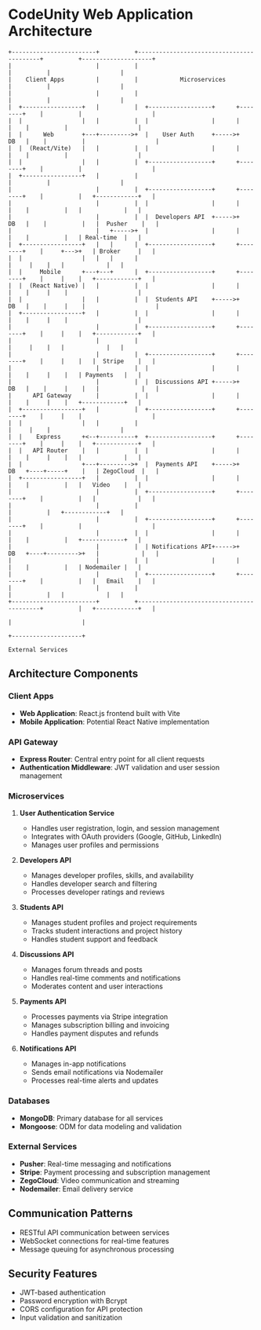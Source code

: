 # CodeUnity Web Application Architecture

```
+------------------------+          +------------------------------------------+          +--------------------+
|                        |          |                                          |          |                    |
|    Client Apps         |          |            Microservices                 |          |                    |
|                        |          |                                          |          |                    |
|  +-----------------+   |          |  +------------------+      +--------+    |          |                    |
|  |                 |   |          |  |                  |      |        |    |          |                    |
|  |      Web        +---+--------->+  |    User Auth     +----->+   DB   |    |          |                    |
|  |  (React/Vite)   |   |          |  |                  |      |        |    |          |                    |
|  |                 |   |          |  +------------------+      +--------+    |          |                    |
|  +-----------------+   |          |                                          |          |                    |
|                        |          |  +------------------+      +--------+    |          |   +------------+   |
|                        |          |  |                  |      |        |    |          |   |            |   |
|                        |          |  |  Developers API  +----->+   DB   |    |          |   |  Pusher    |   |
|                        |   +----->+  |                  |      |        |    |          |   | Real-time  |   |
|  +-----------------+   |   |      |  +------------------+      +--------+    |     +--->+   | Broker     |   |
|  |                 |   |   |      |                                          |     |    |   |            |   |
|  |     Mobile      +---+---+      |  +------------------+      +--------+    |     |    |   +------------+   |
|  |  (React Native) |   |          |  |                  |      |        |    |     |    |                    |
|  |                 |   |          |  |  Students API    +----->+   DB   |    |     |    |                    |
|  +-----------------+   |          |  |                  |      |        |    |     |    |                    |
|                        |          |  +------------------+      +--------+    |     |    |   +------------+   |
|                        |          |                                          |     |    |   |            |   |
|                        |          |  +------------------+      +--------+    |     |    |   |  Stripe    |   |
|                        |          |  |                  |      |        |    |     |    |   | Payments   |   |
|                        |          |  |  Discussions API +----->+   DB   |    |     |    |   |            |   |
|      API Gateway       |          |  |                  |      |        |    |     |    |   +------------+   |
|  +-----------------+   |          |  +------------------+      +--------+    |     |    |                    |
|  |                 |   |          |                                          |     |    |                    |
|  |    Express      +<--+----------+  +------------------+      +--------+    |     |    |   +------------+   |
|  |   API Router    |   |          |  |                  |      |        |    |     |    |   |            |   |
|  |                 +---+--------->+  |  Payments API    +----->+   DB   +----+-----+    |   | ZegoCloud  |   |
|  +-----------------+   |          |  |                  |      |        |    |          |   |   Video    |   |
|                        |          |  +------------------+      +--------+    |          |   |            |   |
|                        |          |                                          |          |   +------------+   |
|                        |          |  +------------------+      +--------+    |          |                    |
|                        |          |  |                  |      |        |    |          |   +------------+   |
|                        |          |  | Notifications API+----->+   DB   +----+--------->+   |            |   |
|                        |          |  |                  |      |        |    |          |   | Nodemailer |   |
|                        |          |  +------------------+      +--------+    |          |   |   Email    |   |
|                        |          |                                          |          |   |            |   |
+------------------------+          +------------------------------------------+          |   +------------+   |
                                                                                          |                    |
                                                                                          +--------------------+
                                                                                             External Services
```

## Architecture Components

### Client Apps
- **Web Application**: React.js frontend built with Vite
- **Mobile Application**: Potential React Native implementation

### API Gateway
- **Express Router**: Central entry point for all client requests
- **Authentication Middleware**: JWT validation and user session management

### Microservices
1. **User Authentication Service**
   - Handles user registration, login, and session management
   - Integrates with OAuth providers (Google, GitHub, LinkedIn)
   - Manages user profiles and permissions

2. **Developers API**
   - Manages developer profiles, skills, and availability
   - Handles developer search and filtering
   - Processes developer ratings and reviews

3. **Students API**
   - Manages student profiles and project requirements
   - Tracks student interactions and project history
   - Handles student support and feedback

4. **Discussions API**
   - Manages forum threads and posts
   - Handles real-time comments and notifications
   - Moderates content and user interactions

5. **Payments API**
   - Processes payments via Stripe integration
   - Manages subscription billing and invoicing
   - Handles payment disputes and refunds

6. **Notifications API**
   - Manages in-app notifications
   - Sends email notifications via Nodemailer
   - Processes real-time alerts and updates

### Databases
- **MongoDB**: Primary database for all services
- **Mongoose**: ODM for data modeling and validation

### External Services
- **Pusher**: Real-time messaging and notifications
- **Stripe**: Payment processing and subscription management
- **ZegoCloud**: Video communication and streaming
- **Nodemailer**: Email delivery service

## Communication Patterns
- RESTful API communication between services
- WebSocket connections for real-time features
- Message queuing for asynchronous processing

## Security Features
- JWT-based authentication
- Password encryption with Bcrypt
- CORS configuration for API protection
- Input validation and sanitization 